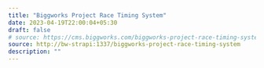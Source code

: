 ```yaml
---
title: "Biggworks Project Race Timing System"
date: 2023-04-19T22:00:04+05:30
draft: false
# source: https://cms.biggworks.com/biggworks-project-race-timing-system
source: http://bw-strapi:1337/biggworks-project-race-timing-system
description: ""
---
```


